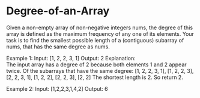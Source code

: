 # Degree-of-an-Array
Given a non-empty array of non-negative integers nums, the degree of this array is defined as the maximum frequency of any one of its elements.  Your task is to find the smallest possible length of a (contiguous) subarray of nums, that has the same degree as nums.  

Example 1: 
Input: [1, 2, 2, 3, 1] 
Output: 2 
Explanation:  
The input array has a degree of 2 because both elements 1 and 2 appear twice. Of the subarrays that have the same degree: [1, 2, 2, 3, 1], [1, 2, 2, 3], [2, 2, 3, 1], [1, 2, 2], [2, 2, 3], [2, 2] The shortest length is 2. So return 2. 

Example 2: 
Input: [1,2,2,3,1,4,2] 
Output: 6
